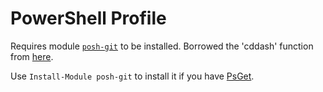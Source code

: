 PowerShell Profile
==========

Requires module [`posh-git`](https://github.com/dahlbyk/posh-git) to be installed. Borrowed the 'cddash' function from [here](http://windows-powershell-scripts.blogspot.kr/2009/07/cd-change-to-previous-working-directory.html).

Use `Install-Module posh-git` to install it if you have [PsGet](http://psget.net/).

